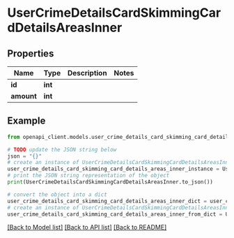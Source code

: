# UserCrimeDetailsCardSkimmingCardDetailsAreasInner


## Properties

Name | Type | Description | Notes
------------ | ------------- | ------------- | -------------
**id** | **int** |  | 
**amount** | **int** |  | 

## Example

```python
from openapi_client.models.user_crime_details_card_skimming_card_details_areas_inner import UserCrimeDetailsCardSkimmingCardDetailsAreasInner

# TODO update the JSON string below
json = "{}"
# create an instance of UserCrimeDetailsCardSkimmingCardDetailsAreasInner from a JSON string
user_crime_details_card_skimming_card_details_areas_inner_instance = UserCrimeDetailsCardSkimmingCardDetailsAreasInner.from_json(json)
# print the JSON string representation of the object
print(UserCrimeDetailsCardSkimmingCardDetailsAreasInner.to_json())

# convert the object into a dict
user_crime_details_card_skimming_card_details_areas_inner_dict = user_crime_details_card_skimming_card_details_areas_inner_instance.to_dict()
# create an instance of UserCrimeDetailsCardSkimmingCardDetailsAreasInner from a dict
user_crime_details_card_skimming_card_details_areas_inner_from_dict = UserCrimeDetailsCardSkimmingCardDetailsAreasInner.from_dict(user_crime_details_card_skimming_card_details_areas_inner_dict)
```
[[Back to Model list]](../README.md#documentation-for-models) [[Back to API list]](../README.md#documentation-for-api-endpoints) [[Back to README]](../README.md)


